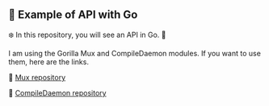 :diamond_shape_with_a_dot_inside:  Example of API with Go
---


:snowflake:
In this repository, you will see an API in Go.
:triangular_flag_on_post:

I am using the Gorilla Mux and CompileDaemon modules. If you want to use them, here are the links.

:checkered_flag: [Mux repository](https://github.com/gorilla/mux)


:rocket: [CompileDaemon repository](https://github.com/githubnemo/CompileDaemon)
